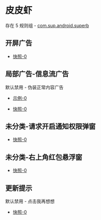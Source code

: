 # 皮皮虾

存在 5 规则组 - [com.sup.android.superb](/src/apps/com.sup.android.superb.ts)

## 开屏广告

- [快照-0](https://i.gkd.li/i/14667409)

## 局部广告-信息流广告

默认禁用 - 伪装正常内容广告

- [示例-0](https://m.gkd.li/101449500/dc714565-6636-415c-80a2-8df0e0a8935e)

- [快照-0](https://i.gkd.li/i/14471889)

## 未分类-请求开启通知权限弹窗

- [快照-0](https://i.gkd.li/i/13691081)

## 未分类-右上角红包悬浮窗

- [快照-0](https://i.gkd.li/i/13624220)

## 更新提示

默认禁用 - 点击我再想想

- [快照-0](https://i.gkd.li/i/13858490)

